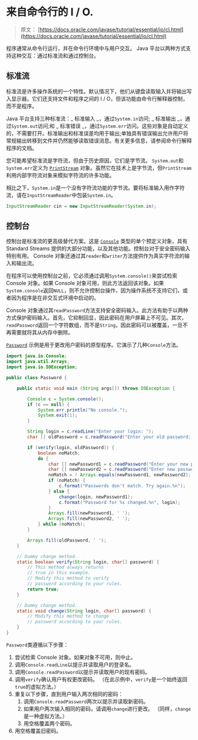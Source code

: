 # 来自命令行的 I / O.

> 原文： [https://docs.oracle.com/javase/tutorial/essential/io/cl.html](https://docs.oracle.com/javase/tutorial/essential/io/cl.html)

程序通常从命令行运行，并在命令行环境中与用户交互。 Java 平台以两种方式支持这种交互：通过标准流和通过控制台。

## 标准流

标准流是许多操作系统的一个特性。默认情况下，他们从键盘读取输入并将输出写入显示器。它们还支持文件和程序之间的 I / O，但该功能由命令行解释器控制，而不是程序。

Java 平台支持三种标准流：_ 标准输入 _，通过`System.in`访问; _ 标准输出 _，通过`System.out`访问;和 _ 标准错误 _，通过`System.err`访问。这些对象是自动定义的，不需要打开。标准输出和标准误差均用于输出;单独具有错误输出允许用户将常规输出转移到文件并仍然能够读取错误消息。有关更多信息，请参阅命令行解释程序的文档。

您可能希望标准流是字符流，但由于历史原因，它们是字节流。 `System.out`和`System.err`定义为 [`PrintStream`](https://docs.oracle.com/javase/8/docs/api/java/io/PrintStream.html) 对象。虽然它在技术上是字节流，但`PrintStream`利用内部字符流对象来模拟字符流的许多功能。

相比之下，`System.in`是一个没有字符流功能的字节流。要将标准输入用作字符流，请在`InputStreamReader`中包装`System.in`。

```java
InputStreamReader cin = new InputStreamReader(System.in);

```

## 控制台

控制台是标准流的更高级替代方案。这是 [`Console`](https://docs.oracle.com/javase/8/docs/api/java/io/Console.html) 类型的单个预定义对象，具有 Standard Streams 提供的大部分功能，以及其他功能。控制台对于安全密码输入特别有用。 Console 对象还通过其`reader`和`writer`方法提供作为真实字符流的输入和输出流。

在程序可以使用控制台之前，它必须通过调用`System.console()`来尝试检索 Console 对象。如果 Console 对象可用，则此方法返回该对象。如果`System.console`返回`NULL`，则不允许控制台操作，因为操作系统不支持它们，或者因为程序是在非交互式环境中启动的。

Console 对象通过其`readPassword`方法支持安全密码输入。此方法有助于以两种方式保护密码输入。首先，它抑制回显，因此密码在用户屏幕上不可见。其次，`readPassword`返回一个字符数组，而不是`String`，因此密码可以被覆盖，一旦不再需要就将其从内存中删除。

[`Password`](examples/Password.java) 示例是用于更改用户密码的原型程序。它演示了几种`Console`方法。

```java
import java.io.Console;
import java.util.Arrays;
import java.io.IOException;

public class Password {

    public static void main (String args[]) throws IOException {

        Console c = System.console();
        if (c == null) {
            System.err.println("No console.");
            System.exit(1);
        }

        String login = c.readLine("Enter your login: ");
        char [] oldPassword = c.readPassword("Enter your old password: ");

        if (verify(login, oldPassword)) {
            boolean noMatch;
            do {
                char [] newPassword1 = c.readPassword("Enter your new password: ");
                char [] newPassword2 = c.readPassword("Enter new password again: ");
                noMatch = ! Arrays.equals(newPassword1, newPassword2);
                if (noMatch) {
                    c.format("Passwords don't match. Try again.%n");
                } else {
                    change(login, newPassword1);
                    c.format("Password for %s changed.%n", login);
                }
                Arrays.fill(newPassword1, ' ');
                Arrays.fill(newPassword2, ' ');
            } while (noMatch);
        }

        Arrays.fill(oldPassword, ' ');
    }

    // Dummy change method.
    static boolean verify(String login, char[] password) {
        // This method always returns
        // true in this example.
        // Modify this method to verify
        // password according to your rules.
        return true;
    }

    // Dummy change method.
    static void change(String login, char[] password) {
        // Modify this method to change
        // password according to your rules.
    }
}

```

`Password`类遵循以下步骤：

1.  尝试检索 Console 对象。如果对象不可用，则中止。
2.  调用`Console.readLine`以提示并读取用户的登录名。
3.  调用`Console.readPassword`以提示并读取用户的现有密码。
4.  调用`verify`确认用户有权更改密码。 （在此示例中，`verify`是一个始终返回`true`的虚拟方法。）
5.  重复以下步骤，直到用户输入两次相同的密码：
    1.  调用`Console.readPassword`两次以提示并读取新密码。
    2.  如果用户两次输入相同的密码，请调用`change`进行更改。 （同样，`change`是一种虚拟方法。）
    3.  用空格覆盖两个密码。
6.  用空格覆盖旧密码。